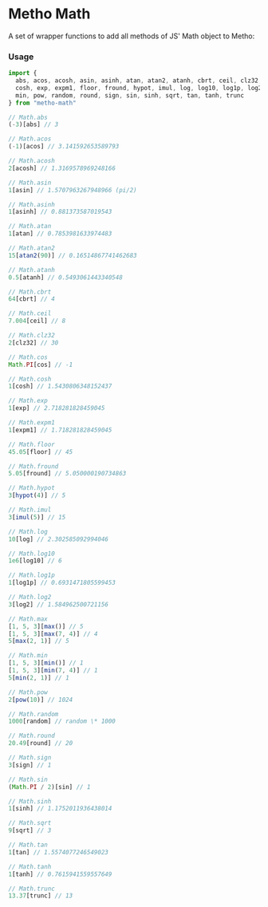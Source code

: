 # Metho Math

A set of wrapper functions to add all methods of JS' Math object to Metho:

### Usage

```javascript
import {
  abs, acos, acosh, asin, asinh, atan, atan2, atanh, cbrt, ceil, clz32, cos,
  cosh, exp, expm1, floor, fround, hypot, imul, log, log10, log1p, log2, max,
  min, pow, random, round, sign, sin, sinh, sqrt, tan, tanh, trunc
} from "metho-math"
```
```javascript
// Math.abs
(-3)[abs] // 3
```
```javascript
// Math.acos
(-1)[acos] // 3.141592653589793
```
```javascript
// Math.acosh
2[acosh] // 1.3169578969248166
```
```javascript
// Math.asin
1[asin] // 1.5707963267948966 (pi/2)
```
```javascript
// Math.asinh
1[asinh] // 0.881373587019543
```
```javascript
// Math.atan
1[atan] // 0.7853981633974483
```
```javascript
// Math.atan2
15[atan2(90)] // 0.16514867741462683
```
```javascript
// Math.atanh
0.5[atanh] // 0.5493061443340548
```
```javascript
// Math.cbrt
64[cbrt] // 4
```
```javascript
// Math.ceil
7.004[ceil] // 8
```
```javascript
// Math.clz32
2[clz32] // 30
```
```javascript
// Math.cos
Math.PI[cos] // -1
```
```javascript
// Math.cosh
1[cosh] // 1.5430806348152437
```
```javascript
// Math.exp
1[exp] // 2.718281828459045
```
```javascript
// Math.expm1
1[expm1] // 1.718281828459045
```
```javascript
// Math.floor
45.05[floor] // 45
```
```javascript
// Math.fround
5.05[fround] // 5.050000190734863
```
```javascript
// Math.hypot
3[hypot(4)] // 5
```
```javascript
// Math.imul
3[imul(5)] // 15
```
```javascript
// Math.log
10[log] // 2.302585092994046
```
```javascript
// Math.log10
1e6[log10] // 6
```
```javascript
// Math.log1p
1[log1p] // 0.6931471805599453
```
```javascript
// Math.log2
3[log2] // 1.584962500721156
```
```javascript
// Math.max
[1, 5, 3][max()] // 5
[1, 5, 3][max(7, 4)] // 4
5[max(2, 1)] // 5
```
```javascript
// Math.min
[1, 5, 3][min()] // 1
[1, 5, 3][min(7, 4)] // 1
5[min(2, 1)] // 1
```
```javascript
// Math.pow
2[pow(10)] // 1024
```
```javascript
// Math.random
1000[random] // random \* 1000
```
```javascript
// Math.round
20.49[round] // 20
```
```javascript
// Math.sign
3[sign] // 1
```
```javascript
// Math.sin
(Math.PI / 2)[sin] // 1
```
```javascript
// Math.sinh
1[sinh] // 1.1752011936438014
```
```javascript
// Math.sqrt
9[sqrt] // 3
```
```javascript
// Math.tan
1[tan] // 1.5574077246549023
```
```javascript
// Math.tanh
1[tanh] // 0.7615941559557649
```
```javascript
// Math.trunc
13.37[trunc] // 13
```
